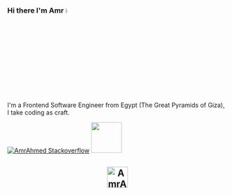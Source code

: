 ### Hi there I'm Amr <a href="https://www.gautamkrishnar.com/"><img src="https://media.giphy.com/media/hvRJCLFzcasrR4ia7z/giphy.gif" width="5%"></a>
I'm a Frontend Software Engineer from Egypt (The Great Pyramids of Giza), I take coding as craft.   

[![AmrAhmed Stackoverflow](https://github-readme-stackoverflow.vercel.app/?userID=8792439&layout=compact&theme=dark)](https://stackoverflow.com/users/8792439/amr)
<a href="https://stackoverflow.com/users/8792439/amr">
<img width="70px" src="https://raw.githubusercontent.com/omidnikrah/github-readme-stackoverflow/master/stackoverflow.svg" />
</a>

<h2 align="center"> <a href="https://www.amrahmed.info"> <img width="48px" src="https://www.amrahmed.info/_next/static/media/Asset8.10f66cbc.svg" alt="AmrAhmedA" /> </a></h2>
